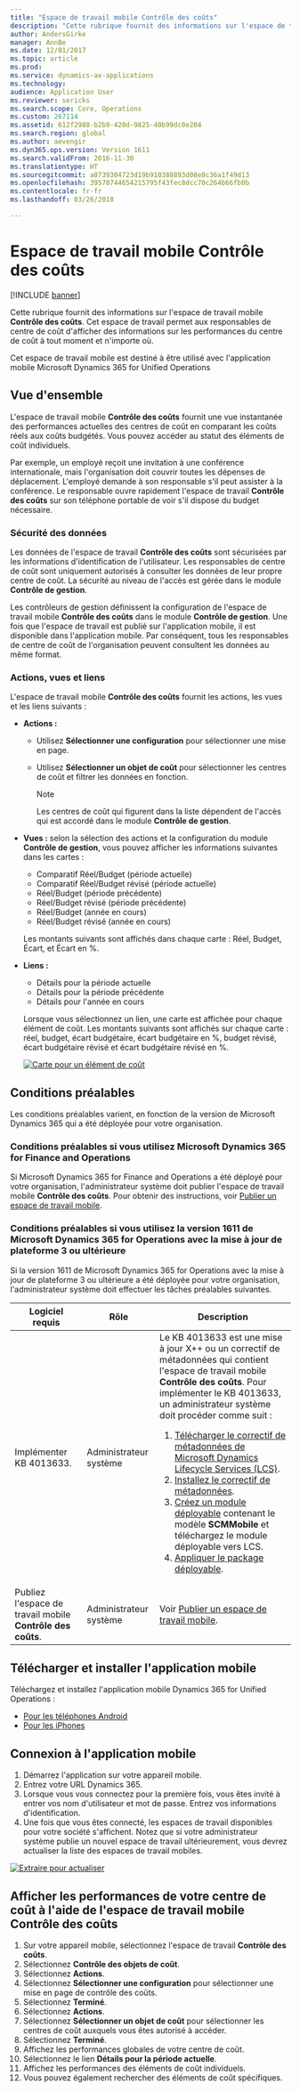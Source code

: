 ```yaml
---
title: "Espace de travail mobile Contrôle des coûts"
description: "Cette rubrique fournit des informations sur l'espace de travail mobile Contrôle des coûts. Cet espace de travail permet aux responsables de centre de coût d'afficher des informations sur les performances du centre de coût à tout moment et n'importe où."
author: AndersGirke
manager: AnnBe
ms.date: 12/01/2017
ms.topic: article
ms.prod: 
ms.service: dynamics-ax-applications
ms.technology: 
audience: Application User
ms.reviewer: sericks
ms.search.scope: Core, Operations
ms.custom: 267114
ms.assetid: 612f2988-b2b9-420d-9825-40b99dc0e204
ms.search.region: global
ms.author: aevengir
ms.dyn365.ops.version: Version 1611
ms.search.validFrom: 2016-11-30
ms.translationtype: HT
ms.sourcegitcommit: a0739304723d19b910388893d08e8c36a1f49d13
ms.openlocfilehash: 39578744654215795f43fec8dcc70c264b66fb0b
ms.contentlocale: fr-fr
ms.lasthandoff: 03/26/2018

---
```


# <a name="cost-controlling-mobile-workspace"></a>Espace de travail mobile Contrôle des coûts

[!INCLUDE [banner](../includes/banner.md)]

Cette rubrique fournit des informations sur l'espace de travail mobile **Contrôle des coûts**. Cet espace de travail permet aux responsables de centre de coût d'afficher des informations sur les performances du centre de coût à tout moment et n'importe où.

Cet espace de travail mobile est destiné à être utilisé avec l'application mobile Microsoft Dynamics 365 for Unified Operations

## <a name="overview"></a>Vue d'ensemble
L'espace de travail mobile **Contrôle des coûts** fournit une vue instantanée des performances actuelles des centres de coût en comparant les coûts réels aux coûts budgétés. Vous pouvez accéder au statut des éléments de coût individuels.

Par exemple, un employé reçoit une invitation à une conférence internationale, mais l'organisation doit couvrir toutes les dépenses de déplacement. L'employé demande à son responsable s'il peut assister à la conférence. Le responsable ouvre rapidement l'espace de travail **Contrôle des coûts** sur son téléphone portable de voir s'il dispose du budget nécessaire.

### <a name="data-security"></a>Sécurité des données
Les données de l'espace de travail **Contrôle des coûts** sont sécurisées par les informations d'identification de l'utilisateur. Les responsables de centre de coût sont uniquement autorisés à consulter les données de leur propre centre de coût. La sécurité au niveau de l'accès est gérée dans le module **Contrôle de gestion**.

Les contrôleurs de gestion définissent la configuration de l'espace de travail mobile **Contrôle des coûts** dans le module **Contrôle de gestion**. Une fois que l'espace de travail est publié sur l'application mobile, il est disponible dans l'application mobile. Par conséquent, tous les responsables de centre de coût de l'organisation peuvent consultent les données au même format.

### <a name="actions-views-and-links"></a>Actions, vues et liens
L'espace de travail mobile **Contrôle des coûts** fournit les actions, les vues et les liens suivants :

-   **Actions :**

    -   Utilisez **Sélectionner une configuration** pour sélectionner une mise en page.
    -   Utilisez **Sélectionner un objet de coût** pour sélectionner les centres de coût et filtrer les données en fonction.
    
        > [!NOTE]
        > Les centres de coût qui figurent dans la liste dépendent de l'accès qui est accordé dans le module **Contrôle de gestion**.

-   **Vues :** selon la sélection des actions et la configuration du module **Contrôle de gestion**, vous pouvez afficher les informations suivantes dans les cartes :

    -   Comparatif Réel/Budget (période actuelle)
    -   Comparatif Réel/Budget révisé (période actuelle)
    -   Réel/Budget (période précédente)
    -   Réel/Budget révisé (période précédente)
    -   Réel/Budget (année en cours)
    -   Réel/Budget révisé (année en cours)

    Les montants suivants sont affichés dans chaque carte : Réel, Budget, Écart, et Écart en %.

-   **Liens :**

    -   Détails pour la période actuelle
    -   Détails pour la période précédente
    -   Détails pour l'année en cours

    Lorsque vous sélectionnez un lien, une carte est affichée pour chaque élément de coût. Les montants suivants sont affichés sur chaque carte : réel, budget, écart budgétaire, écart budgétaire en %, budget révisé, écart budgétaire révisé et écart budgétaire révisé en %.
    
    [![Carte pour un élément de coût ](./media/Cost-controlling.png)](./media/Cost-controlling.png)

## <a name="prerequisites"></a>Conditions préalables
Les conditions préalables varient, en fonction de la version de Microsoft Dynamics 365 qui a été déployée pour votre organisation.

### <a name="prerequisites-if-you-use-microsoft-dynamics-365-for-finance-and-operations"></a>Conditions préalables si vous utilisez Microsoft Dynamics 365 for Finance and Operations
Si Microsoft Dynamics 365 for Finance and Operations a été déployé pour votre organisation, l'administrateur système doit publier l'espace de travail mobile **Contrôle des coûts**. Pour obtenir des instructions, voir [Publier un espace de travail mobile](../../dev-itpro/mobile-apps/publish-mobile-workspace.md).

### <a name="prerequisites-if-you-use-microsoft-dynamics-365-for-operations-version-1611-with-platform-update-3-or-later"></a>Conditions préalables si vous utilisez la version 1611 de Microsoft Dynamics 365 for Operations avec la mise à jour de plateforme 3 ou ultérieure
Si la version 1611 de Microsoft Dynamics 365 for Operations avec la mise à jour de plateforme 3 ou ultérieure a été déployée pour votre organisation, l'administrateur système doit effectuer les tâches préalables suivantes.

<table>
<thead>
<tr class="header">
<th>Logiciel requis</th>
<th>Rôle</th>
<th>Description</th>
</tr>
</thead>
<tbody>
<tr class="odd">
<td>Implémenter KB 4013633.</td>
<td>Administrateur système</td>

<td>Le KB 4013633 est une mise à jour X++ ou un correctif de métadonnées qui contient l'espace de travail mobile <strong>Contrôle des coûts</strong>. Pour implémenter le KB 4013633, un administrateur système doit procéder comme suit :
<ol>
<li><a href="../../dev-itpro/migration-upgrade/download-hotfix-lcs.md">Télécharger le correctif de métadonnées de Microsoft Dynamics Lifecycle Services (LCS)</a>.</li>
<li><a href="../../dev-itpro/migration-upgrade/install-metadata-hotfix-package.md">Installez le correctif de métadonnées</a>.</li>
<li><a href="../../dev-itpro/deployment/create-apply-deployable-package.md">Créez un module déployable</a> contenant le modèle <strong>SCMMobile</strong> et téléchargez le module déployable vers LCS.</li>
<li><a href="../../dev-itpro/deployment/apply-deployable-package-system.md">Appliquer le package déployable</a>.</li>

</ol></td>
</tr>
<tr class="even">
<td>Publiez l'espace de travail mobile <strong>Contrôle des coûts</strong>.</td>
<td>Administrateur système</td>
<td>Voir <a href="../../dev-itpro/mobile-apps/publish-mobile-workspace.md">Publier un espace de travail mobile</a>.</td>
</tr>
</tbody>
</table>


## <a name="download-and-install-the-mobile-app"></a>Télécharger et installer l'application mobile
Téléchargez et installez l'application mobile Dynamics 365 for Unified Operations :

-   [Pour les téléphones Android](https://go.microsoft.com/fwlink/?linkid=850662)
-   [Pour les iPhones](https://go.microsoft.com/fwlink/?linkid=850663)

## <a name="sign-in-to-the-mobile-app"></a>Connexion à l'application mobile

1.  Démarrez l'application sur votre appareil mobile.
2.  Entrez votre URL Dynamics 365.
3.  Lorsque vous vous connectez pour la première fois, vous êtes invité à entrer vos nom d'utilisateur et mot de passe. Entrez vos informations d'identification.
4.  Une fois que vous êtes connecté, les espaces de travail disponibles pour votre société s'affichent. Notez que si votre administrateur système publie un nouvel espace de travail ultérieurement, vous devrez actualiser la liste des espaces de travail mobiles.

[![Extraire pour actualiser](./media/pull-to-refresh-list-of-workspaces-183x300.png)](./media/pull-to-refresh-list-of-workspaces.png)

## <a name="view-the-performance-of-your-cost-center-by-using-the-cost-controlling-mobile-workspace"></a>Afficher les performances de votre centre de coût à l'aide de l'espace de travail mobile Contrôle des coûts

1.  Sur votre appareil mobile, sélectionnez l'espace de travail **Contrôle des coûts**.
2.  Sélectionnez **Contrôle des objets de coût**.
3.  Sélectionnez **Actions**.
4.  Sélectionnez **Sélectionner une configuration** pour sélectionner une mise en page de contrôle des coûts.
5.  Sélectionnez **Terminé**.
6.  Sélectionnez **Actions**.
7.  Sélectionnez **Sélectionner un objet de coût** pour sélectionner les centres de coût auxquels vous êtes autorisé à accéder.
8.  Sélectionnez **Terminé**.
9.  Affichez les performances globales de votre centre de coût.
10. Sélectionnez le lien **Détails pour la période actuelle**.
11. Affichez les performances des éléments de coût individuels.
12. Vous pouvez également rechercher des éléments de coût spécifiques.


